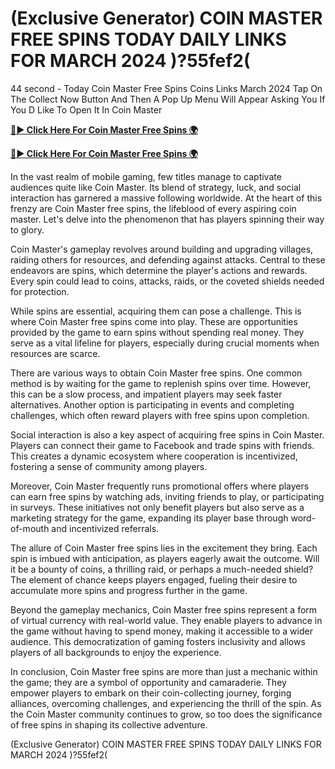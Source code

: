 # (Exclusive Generator) COIN MASTER FREE SPINS TODAY DAILY LINKS FOR MARCH 2024 )?55fef2(

44 second - Today Coin Master Free Spins Coins Links March 2024 Tap On The Collect Now Button And Then A Pop Up Menu Will Appear Asking You If You D Like To Open It In Coin Master

[**🔴► Click Here For Coin Master Free Spins 🌍**](https://github.com/lejooam/Coin)

[**🔴► Click Here For Coin Master Free Spins 🌍**](https://github.com/lejooam/Coin)
 

In the vast realm of mobile gaming, few titles manage to captivate audiences quite like Coin Master. Its blend of strategy, luck, and social interaction has garnered a massive following worldwide. At the heart of this frenzy are Coin Master free spins, the lifeblood of every aspiring coin master. Let's delve into the phenomenon that has players spinning their way to glory.

Coin Master's gameplay revolves around building and upgrading villages, raiding others for resources, and defending against attacks. Central to these endeavors are spins, which determine the player's actions and rewards. Every spin could lead to coins, attacks, raids, or the coveted shields needed for protection.

While spins are essential, acquiring them can pose a challenge. This is where Coin Master free spins come into play. These are opportunities provided by the game to earn spins without spending real money. They serve as a vital lifeline for players, especially during crucial moments when resources are scarce.

There are various ways to obtain Coin Master free spins. One common method is by waiting for the game to replenish spins over time. However, this can be a slow process, and impatient players may seek faster alternatives. Another option is participating in events and completing challenges, which often reward players with free spins upon completion.

Social interaction is also a key aspect of acquiring free spins in Coin Master. Players can connect their game to Facebook and trade spins with friends. This creates a dynamic ecosystem where cooperation is incentivized, fostering a sense of community among players.

Moreover, Coin Master frequently runs promotional offers where players can earn free spins by watching ads, inviting friends to play, or participating in surveys. These initiatives not only benefit players but also serve as a marketing strategy for the game, expanding its player base through word-of-mouth and incentivized referrals.

The allure of Coin Master free spins lies in the excitement they bring. Each spin is imbued with anticipation, as players eagerly await the outcome. Will it be a bounty of coins, a thrilling raid, or perhaps a much-needed shield? The element of chance keeps players engaged, fueling their desire to accumulate more spins and progress further in the game.

Beyond the gameplay mechanics, Coin Master free spins represent a form of virtual currency with real-world value. They enable players to advance in the game without having to spend money, making it accessible to a wider audience. This democratization of gaming fosters inclusivity and allows players of all backgrounds to enjoy the experience.

In conclusion, Coin Master free spins are more than just a mechanic within the game; they are a symbol of opportunity and camaraderie. They empower players to embark on their coin-collecting journey, forging alliances, overcoming challenges, and experiencing the thrill of the spin. As the Coin Master community continues to grow, so too does the significance of free spins in shaping its collective adventure.

(Exclusive Generator) COIN MASTER FREE SPINS TODAY DAILY LINKS FOR MARCH 2024 )?55fef2(

